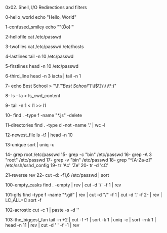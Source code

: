 0x02. Shell, I/O Redirections and filters


0-hello_world
echo "Hello, World"

1-confused_smiley
echo "\"(Ôo)'"

2-hellofile
cat /etc/passwd

3-twofiles
cat /etc/passwd /etc/hosts

4-lastlines
tail -n 10 /etc/passwd

5-firstlines
head -n 10 /etc/passwd

6-third_line
head -n 3 iacta | tail -n 1

7-
echo Best School > "\\*\\\\'\"Best School\"\\'\\\\*\$\\?\\*\\*\\*\\*\\*:)"

8-
ls - la > ls_cwd_content 

9-
tail -n 1 < l1 >> l1

10- 
find . -type f -name "*.js" -delete

11-directories
find . -type d -not -name '.' | wc -l

12-newest_file
ls -t1 | head -n 10

13-unique
sort | uniq -u

14- grep root /etc/passwd
15- grep -c "bin" /etc/passwd
16- grep -A 3 "root" /etc/passwd
17- grep -v "bin" /etc/passwd
18- grep "^[A-Za-z]" /etc/ssh/sshd_config
19- tr 'Ac' 'Ze'
20- tr -d 'cC'

21-reverse
rev
22- cut -d: -f1,6 /etc/passwd | sort

100-empty_casks
find . -empty | rev | cut -d '/' -f 1 | rev

101-gifs
find -type f -name "*.gif" | rev | cut -d "/" -f 1 | cut -d '.' -f 2- | rev | LC_ALL=C sort -f

102-acrostic
cut -c 1 | paste -s -d ''

103-the_biggest_fan
tail -n +2 | cut -f -1 | sort -k 1 | uniq -c | sort -rnk 1 | head -n 11 | rev | cut -d ' ' -f -1 | rev
